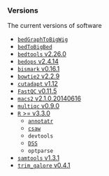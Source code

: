 ### Versions

The current versions of software

* [`bedGraphToBigWig`](https://www.encodeproject.org/software/bedgraphtobigwig/)
* [`bedToBigBed`](https://www.encodeproject.org/software/bedToBigBed/)
* [`bedtools` v2.26.0](https://github.com/arq5x/bedtools2/releases/tag/v2.26.0)
* [`bedops` v2.4.14](https://github.com/bedops/bedops/releases/tag/v2.4.14)
* [`bismark` v0.16.1](https://github.com/FelixKrueger/Bismark/releases/tag/0.16.1)
* [`bowtie2` v2.2.9](https://github.com/BenLangmead/bowtie2/releases/tag/v2.2.9)
* [`cutadapt` v1.12](https://pypi.python.org/pypi/cutadapt/1.12)
* [`FastQC` v0.11.5](http://www.bioinformatics.babraham.ac.uk/projects/fastqc/fastqc_v0.11.5.zip)
* [`macs2` v2.1.0.20140616](https://pypi.python.org/pypi/MACS2/2.1.0.20140616)
* [`multiqc` v0.9.0](https://github.com/ewels/MultiQC/releases/tag/v0.9)
* [`R` >= v3.3.0](https://cran.r-project.org)
	* [`annotatr`](http://bioconductor.org/packages/release/bioc/html/annotatr.html)
	* [`csaw`](http://bioconductor.org/packages/release/bioc/html/csaw.html)
	* `devtools`
	* [`DSS`](http://bioconductor.org/packages/release/bioc/html/DSS.html)
	* `optparse`
* [`samtools` v1.3.1](https://github.com/samtools/samtools/releases/tag/1.3.1)
* [`trim_galore` v0.4.1](http://www.bioinformatics.babraham.ac.uk/projects/trim_galore/trim_galore_v0.4.1.zip)
